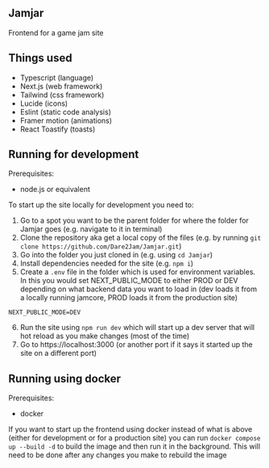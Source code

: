 ## Jamjar

Frontend for a game jam site

## Things used

- Typescript (language)
- Next.js (web framework)
- Tailwind (css framework)
- Lucide (icons)
- Eslint (static code analysis)
- Framer motion (animations)
- React Toastify (toasts)

## Running for development

Prerequisites:
- node.js or equivalent

To start up the site locally for development you need to:

1. Go to a spot you want to be the parent folder for where the folder for Jamjar goes (e.g. navigate to it in terminal)
2. Clone the repository aka get a local copy of the files (e.g. by running `git clone https://github.com/Dare2Jam/Jamjar.git`)
3. Go into the folder you just cloned in (e.g. using `cd Jamjar`)
4. Install dependencies needed for the site (e.g. `npm i`)
5. Create a `.env` file in the folder which is used for environment variables. In this you would set NEXT_PUBLIC_MODE to either PROD or DEV depending on what backend data you want to load in (dev loads it from a locally running jamcore, PROD loads it from the production site)
```
NEXT_PUBLIC_MODE=DEV
```
6. Run the site using `npm run dev` which will start up a dev server that will hot reload as you make changes (most of the time)
7. Go to https://localhost:3000 (or another port if it says it started up the site on a different port)

## Running using docker

Prerequisites:
- docker

If you want to start up the frontend using docker instead of what is above (either for development or for a production site) you can run `docker compose up --build -d` to build the image and then run it in the background. This will need to be done after any changes you make to rebuild the image
